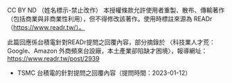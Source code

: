 
CC BY ND （姓名標示-禁止改作） 本授權條款允許使用者重製、散布、傳輸著作（包括商業與非商業性利用），但不得修改該著作。使用時標註來源為 READr（https://www.readr.tw/）。

此篇回應係台積電針對READr提問之回覆內容，部分摘錄於 〈科技業人才荒：Google、Amazon 外商頻來台設廠，本土產業卻陷缺才困境〉，報導網址：https://www.readr.tw/post/2939

- TSMC 台積電的針對提問之回覆內容（提問時間：2023-01-12）